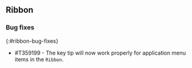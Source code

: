 ## Ribbon

### Bug fixes
{:#ribbon-bug-fixes}

* \#T359199 - The key tip will now work properly for application menu items in the `Ribbon`.